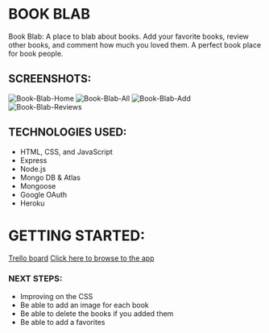 # BOOK BLAB 
Book Blab: A place to blab about books. 
Add your favorite books, review other books, and comment how much you loved them. A perfect book place for book people.

## SCREENSHOTS:
![Book-Blab-Home](https://i.imgur.com/1lBklxB.png)
![Book-Blab-All](https://i.imgur.com/YkAJ6Sm.png)
![Book-Blab-Add](https://i.imgur.com/3cvbKqC.png)
![Book-Blab-Reviews](https://i.imgur.com/N5l3yPY.png)

## TECHNOLOGIES USED: 
- HTML, CSS, and JavaScript
- Express
- Node.js
- Mongo DB & Atlas
- Mongoose
- Google OAuth
- Heroku 

# GETTING STARTED:  
[Trello board](https://trello.com/b/8RupqJQf/bookblab)
[Click here to browse to the app](https://book-blab.herokuapp.com/)

### NEXT STEPS: 
* Improving on the CSS 
* Be able to add an image for each book
* Be able to delete the books if you added them
* Be able to add a favorites

